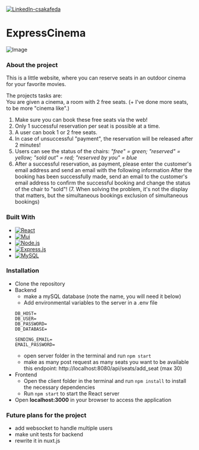 [![LinkedIn-csakafeda][linkedin-shield-csakafeda]][linkedin-url-csakafeda]

# ExpressCinema

![Image](https://github.com/csakafeda/Moodily/assets/105170258/1d596d8c-b033-42d4-bdf8-61fe8aedfb58)

### About the project

This is a little website, where you can reserve seats in an outdoor cinema for your favorite movies.

The projects tasks are:    
You are given a cinema, a room with 2 free seats. (+ I've done more seats, to be more "cinema like".)
1. Make sure you can book these free seats via the web! 
2. Only 1 successful reservation per seat is possible at a time.
3. A user can book 1 or 2 free seats.
4. In case of unsuccessful "payment", the reservation will be released after 2 minutes! 
5. Users can see the status of the chairs: *"free" = green; "reserved" = yellow; "sold out" = red; "reserved by you" = blue*
6. After a successful reservation, as payment, please enter the customer's email address and send an email with the following information
After the booking has been successfully made, send an email to the customer's email address to confirm the successful booking and change the status of the chair to "sold"!
(7. When solving the problem, it's not the display that matters, but the simultaneous bookings exclusion of simultaneous bookings)

### Built With

- [![React][React-badge]][React-url]
- [![Mui][Mui-badge]][Mui-url]
- [![Node.js][Nodejs-badge]][Nodejs-url]
- [![Express.js][Express-badge]][Express-url]
- [![MySQL][MySQL-badge]][MySQL-url]

### Installation

- Clone the repository
- Backend
  - make a mySQL database (note the name, you will need it below)
  - Add environmental variables to the server in a .env file
  ```
  DB_HOST=
  DB_USER=
  DB_PASSWORD=
  DB_DATABASE=

  SENDING_EMAIL=
  EMAIL_PASSWORD=
  ```
  - open server folder in the terminal and run ```npm start```
  - make as many post request as many seats you want to be available this endpoint: http://localhost:8080/api/seats/add_seat (max 30)
- Frontend
  - Open the client folder in the terminal and run ```npm install``` to install the necessary dependencies
  - Run ```npm start``` to start the React server 
- Open **localhost:3000** in your browser to access the application

### Future plans for the project
- add websocket to handle multiple users
- make unit tests for backend
- rewrite it in nuxt.js 

[linkedin-shield-csakafeda]: https://img.shields.io/badge/-Feodóra%20Bakó-black.svg?style=for-the-badge&logo=linkedin&colorB=555
[linkedin-url-csakafeda]: https://www.linkedin.com/in/feodorabako/
[Express-badge]: https://img.shields.io/badge/Express.js-404D59?style=for-the-badge
[Express-url]: https://expressjs.com/
[React-badge]: https://img.shields.io/badge/React-20232A?style=for-the-badge&logo=react
[React-url]: https://reactjs.org/
[MySQL-badge]: https://img.shields.io/badge/MySQL-00000F?style=for-the-badge&logo=mysql&logoColor=white
[MySQL-url]: https://www.mysql.com/
[Mui-badge]: https://img.shields.io/badge/Material--UI-0081CB?style=for-the-badge&logo=material-ui&logoColor=white
[Mui-url]: https://mui.com/
[Nodejs-badge]:https://img.shields.io/badge/Node.js-339933?style=for-the-badge&logo=nodedotjs&logoColor=white
[Nodejs-url]: https://nodejs.org/en
